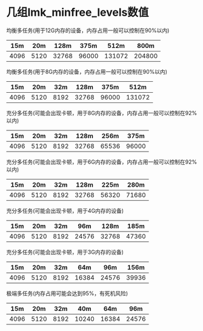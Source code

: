 #   几组lmk_minfree_levels数值



均衡多任务(用于12G内存的设备，内存占用一般可以控制在90%以内)

| 15m | 20m | 128m | 375m | 512m | 800m |
| :-: | :-: | :-: | :-: | :-: | :-: |
| 4096 | 5120 | 32768 | 96000 | 131072 | 204800 |


均衡多任务(用于8G内存的设备，内存占用一般可以控制在90%以内)

| 15m | 20m | 32m | 128m | 375m | 512m |
| :-: | :-: | :-: | :-: | :-: | :-: |
| 4096 | 5120 | 8192 | 32768 | 96000 | 131072 |

充分多任务(可能会出现卡顿，用于8G内存的设备，内存占用一般可以控制在92%以内)

| 15m | 20m | 32m | 128m | 256m | 375m |
| :-: | :-: | :-: | :-: | :-: | :-: |
| 4096 | 5120 | 8192 | 32768 | 65536 | 96000 |



充分多任务(可能会出现卡顿，用于6G内存的设备，内存占用一般可以控制在92%以内)

| 15m | 20m | 32m | 128m | 225m | 280m |
| :-: | :-: | :-: | :-: | :-: | :-: |
| 4096 | 5120 | 8192 | 32768 | 56320 | 71680 |



充分多任务(可能会出现卡顿，用于4G内存的设备)

| 15m | 20m | 32m | 96m | 128m | 185m |
| :-: | :-: | :-: | :-: | :-: | :-: |
| 4096 | 5120 | 8192 | 24576 | 32768 | 47360 |



充分多任务(可能会出现卡顿，用于3G内存的设备)

| 15m | 20m | 32m | 64m | 96m | 156m |
| :-: | :-: | :-: | :-: | :-: | :-: |
| 4096 | 5120 | 8192 | 16384 | 24576 | 39936 |

极端多任务(内存占用可能会达到95%，有死机风险)

| 15m | 20m | 32m | 40m | 64m | 96m |
| :-: | :-: | :-: | :-: | :-: | :-: |
| 4096 | 5120 | 8192 | 10240 | 16384 | 24576 |
